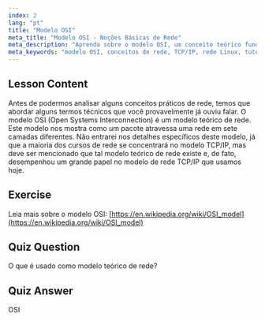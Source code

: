 ```yaml
---
index: 2
lang: "pt"
title: "Modelo OSI"
meta_title: "Modelo OSI - Noções Básicas de Rede"
meta_description: "Aprenda sobre o modelo OSI, um conceito teórico fundamental de rede. Entenda suas 7 camadas e relevância para o TCP/IP. Guia essencial de rede Linux para iniciantes."
meta_keywords: "modelo OSI, conceitos de rede, TCP/IP, rede Linux, tutorial para iniciantes, camadas de rede, modelo teórico"
---
```


## Lesson Content

Antes de podermos analisar alguns conceitos práticos de rede, temos que abordar alguns termos técnicos que você provavelmente já ouviu falar. O modelo OSI (Open Systems Interconnection) é um modelo teórico de rede. Este modelo nos mostra como um pacote atravessa uma rede em sete camadas diferentes. Não entrarei nos detalhes específicos deste modelo, já que a maioria dos cursos de rede se concentrará no modelo TCP/IP, mas deve ser mencionado que tal modelo teórico de rede existe e, de fato, desempenhou um grande papel no modelo de rede TCP/IP que usamos hoje.

## Exercise

Leia mais sobre o modelo OSI: [https://en.wikipedia.org/wiki/OSI_model](https://en.wikipedia.org/wiki/OSI_model)

## Quiz Question

O que é usado como modelo teórico de rede?

## Quiz Answer

OSI
